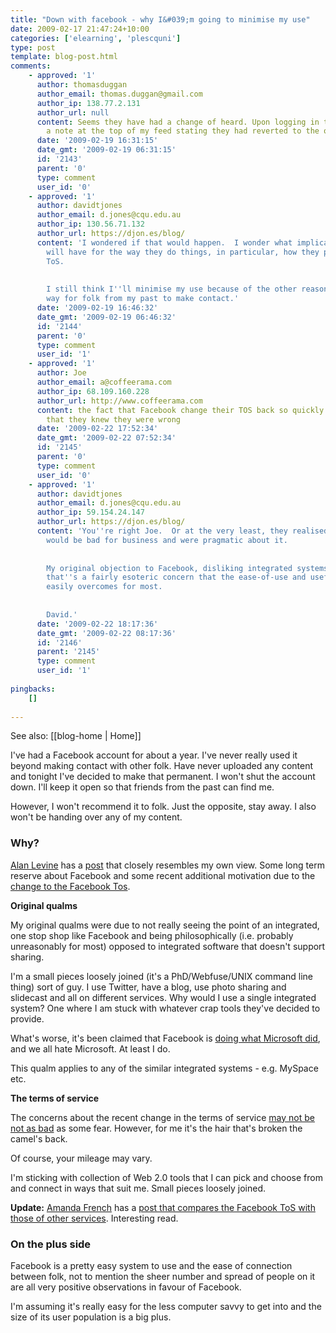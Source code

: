 ```yaml
---
title: "Down with facebook - why I&#039;m going to minimise my use"
date: 2009-02-17 21:47:24+10:00
categories: ['elearning', 'plescquni']
type: post
template: blog-post.html
comments:
    - approved: '1'
      author: thomasduggan
      author_email: thomas.duggan@gmail.com
      author_ip: 138.77.2.131
      author_url: null
      content: Seems they have had a change of heard. Upon logging in today there was
        a note at the top of my feed stating they had reverted to the old ToS for now.
      date: '2009-02-19 16:31:15'
      date_gmt: '2009-02-19 06:31:15'
      id: '2143'
      parent: '0'
      type: comment
      user_id: '0'
    - approved: '1'
      author: davidtjones
      author_email: d.jones@cqu.edu.au
      author_ip: 130.56.71.132
      author_url: https://djon.es/blog/
      content: 'I wondered if that would happen.  I wonder what implications this experience
        will have for the way they do things, in particular, how they prepare the new
        ToS.
    
    
        I still think I''ll minimise my use because of the other reasons.  Still a good
        way for folk from my past to make contact.'
      date: '2009-02-19 16:46:32'
      date_gmt: '2009-02-19 06:46:32'
      id: '2144'
      parent: '0'
      type: comment
      user_id: '1'
    - approved: '1'
      author: Joe
      author_email: a@coffeerama.com
      author_ip: 68.109.160.228
      author_url: http://www.coffeerama.com
      content: the fact that Facebook change their TOS back so quickly is like an admission
        that they knew they were wrong
      date: '2009-02-22 17:52:34'
      date_gmt: '2009-02-22 07:52:34'
      id: '2145'
      parent: '0'
      type: comment
      user_id: '0'
    - approved: '1'
      author: davidtjones
      author_email: d.jones@cqu.edu.au
      author_ip: 59.154.24.147
      author_url: https://djon.es/blog/
      content: 'You''re right Joe.  Or at the very least, they realised that the bad publicity
        would be bad for business and were pragmatic about it.
    
    
        My original objection to Facebook, disliking integrated systems, stands.  But
        that''s a fairly esoteric concern that the ease-of-use and usefulness of Facebook
        easily overcomes for most.
    
    
        David.'
      date: '2009-02-22 18:17:36'
      date_gmt: '2009-02-22 08:17:36'
      id: '2146'
      parent: '2145'
      type: comment
      user_id: '1'
    
pingbacks:
    []
    
---
```


See also: [[blog-home | Home]]

I've had a Facebook account for about a year. I've never really used it beyond making contact with other folk. Have never uploaded any content and tonight I've decided to make that permanent. I won't shut the account down. I'll keep it open so that friends from the past can find me.

However, I won't recommend it to folk. Just the opposite, stay away. I also won't be handing over any of my content.

### Why?

[Alan Levine](http://cogdogblog.com/about/) has a [post](http://cogdogblog.com/2009/02/16/stingy-facebook-gets-none-of-my-media/) that closely resembles my own view. Some long term reserve about Facebook and some recent additional motivation due to the [change to the Facebook Tos](http://consumerist.com/5150175/facebooks-new-terms-of-service-we-can-do-anything-we-want-with-your-content-forever).

**Original qualms**

My original qualms were due to not really seeing the point of an integrated, one stop shop like Facebook and being philosophically (i.e. probably unreasonably for most) opposed to integrated software that doesn't support sharing.

I'm a small pieces loosely joined (it's a PhD/Webfuse/UNIX command line thing) sort of guy. I use Twitter, have a blog, use photo sharing and slidecast and all on different services. Why would I use a single integrated system? One where I am stuck with whatever crap tools they've decided to provide.

What's worse, it's been claimed that Facebook is [doing what Microsoft did](http://www.elearnspace.org/blog/2009/02/13/facebook-on-top/), and we all hate Microsoft. At least I do.

This qualm applies to any of the similar integrated systems - e.g. MySpace etc.

**The terms of service**

The concerns about the recent change in the terms of service [may not be not as bad](http://mashable.com/2009/02/16/facebook-tos-response/) as some fear. However, for me it's the hair that's broken the camel's back.

Of course, your mileage may vary.

I'm sticking with collection of Web 2.0 tools that I can pick and choose from and connect in ways that suit me. Small pieces loosely joined.

**Update:** [Amanda French](http://amandafrench.net/about/) has a [post that compares the Facebook ToS with those of other services](http://amandafrench.net/2009/02/16/facebook-terms-of-service-compared/). Interesting read.

### On the plus side

Facebook is a pretty easy system to use and the ease of connection between folk, not to mention the sheer number and spread of people on it are all very positive observations in favour of Facebook.

I'm assuming it's really easy for the less computer savvy to get into and the size of its user population is a big plus.